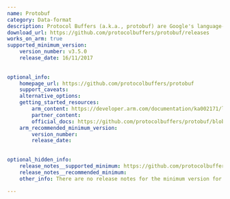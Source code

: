 ```yaml
---
name: Protobuf
category: Data-format
description: Protocol Buffers (a.k.a., protobuf) are Google's language-neutral, platform-neutral, extensible mechanism for serializing structured data. You can learn more about it in protobuf's documentation.
download_url: https://github.com/protocolbuffers/protobuf/releases
works_on_arm: true
supported_minimum_version:
    version_number: v3.5.0
    release_date: 16/11/2017
 
 
optional_info:
    homepage_url: https://github.com/protocolbuffers/protobuf
    support_caveats:
    alternative_options:
    getting_started_resources:
        arm_content: https://developer.arm.com/documentation/ka002171/latest/
        partner_content: 
        official_docs: https://github.com/protocolbuffers/protobuf/blob/main/src/README.md 
    arm_recommended_minimum_version:
        version_number: 
        release_date:
 
 
optional_hidden_info:
    release_notes__supported_minimum: https://github.com/protocolbuffers/protobuf/releases/tag/v3.5.0
    release_notes__recommended_minimum: 
    other_info: There are no release notes for the minimum version for ARM64, but binary for aarch64 Linux are published with each release starting from v3.5.0.
 
---
```


